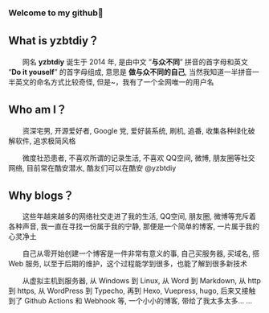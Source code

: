 ### Welcome to my github👋

<!--
**yzbtdiy/yzbtdiy** is a ✨ _special_ ✨ repository because its `README.md` (this file) appears on your GitHub profile.

Here are some ideas to get you started:

- 🔭 I’m currently working on ...
- 🌱 I’m currently learning ...
- 👯 I’m looking to collaborate on ...
- 🤔 I’m looking for help with ...
- 💬 Ask me about ...
- 📫 How to reach me: ...
- 😄 Pronouns: ...
- ⚡ Fun fact: ...
-->

## What is yzbtdiy？

&emsp;&emsp;网名 **yzbtdiy** 诞生于 2014 年, 是由中文 “**与众不同**” 拼音的首字母和英文 “**Do it youself**” 的首字母组成, 意思是 **做与众不同的自己**, 当然我知道一半拼音一半英文的命名方式比较奇怪, 但是~，我有了一个全网唯一的用户名

## Who am I？

&emsp;&emsp;资深宅男, 开源爱好者, Google 党, 爱好装系统, 刷机, 追番, 收集各种绿化破解软件, 追求极简风格

&emsp;&emsp;微度社恐患者, 不喜欢所谓的记录生活, 不喜欢 QQ空间, 微博, 朋友圈等社交网络, 目前常在酷安潜水, 酷友们可以在酷安 @yzbtdiy

## Why blogs？

&emsp;&emsp;这些年越来越多的网络社交走进了我的生活, QQ空间, 朋友圈, 微博等充斥着各种声音, 我一直在寻找一份属于我的宁静, 那便是一个简单的博客, 一片属于我的心灵净土

&emsp;&emsp;自己从零开始创建一个博客是一件非常有意义的事, 自己买服务器, 买域名, 搭 Web 服务, 以至于后期的维护，这个过程能学到很多，也能了解到很多新技术

&emsp;&emsp;从虚拟主机到服务器, 从 Windows 到 Linux, 从 Word 到 Markdown, 从 http 到 https, 从 WordPress 到  Typecho, 再到 Hexo, Vuepress, hugo, 后来又接触到了 Github Actions 和 Webhook 等, 一个小小的博客, 带给了我太多太多... ...

